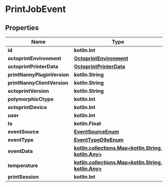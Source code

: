 
# PrintJobEvent

## Properties
Name | Type | Description | Notes
------------ | ------------- | ------------- | -------------
**id** | **kotlin.Int** |  |  [readonly]
**octoprintEnvironment** | [**OctoprintEnvironment**](OctoprintEnvironment.md) |  | 
**octoprintPrinterData** | [**OctoprintPrinterData**](OctoprintPrinterData.md) |  | 
**printNannyPluginVersion** | **kotlin.String** |  | 
**printNannyClientVersion** | **kotlin.String** |  | 
**octoprintVersion** | **kotlin.String** |  | 
**polymorphicCtype** | **kotlin.Int** |  |  [readonly]
**octoprintDevice** | **kotlin.Int** |  | 
**user** | **kotlin.Int** |  |  [readonly]
**ts** | **kotlin.Float** |  |  [optional]
**eventSource** | [**EventSourceEnum**](EventSourceEnum.md) |  |  [optional]
**eventType** | [**EventTypeD9eEnum**](EventTypeD9eEnum.md) |  |  [optional]
**eventData** | [**kotlin.collections.Map&lt;kotlin.String, kotlin.Any&gt;**](kotlin.Any.md) |  |  [optional]
**temperature** | [**kotlin.collections.Map&lt;kotlin.String, kotlin.Any&gt;**](kotlin.Any.md) |  |  [optional]
**printSession** | **kotlin.Int** |  |  [optional]



